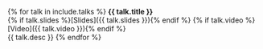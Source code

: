 {% for talk in include.talks %}
**{{ talk.title }}**<br/>
{% if talk.slides %}[Slides]({{ talk.slides }}){% endif %} {% if talk.video %}[Video]({{ talk.video }}){% endif %}<br/>
{{ talk.desc }}
{% endfor %}